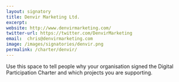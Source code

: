 ```yaml
---
layout: signatory
title: Denvir Marketing Ltd.
excerpt: 
website: http://www.denvirmarketing.com/
twitter-url: https://twitter.com/DenvirMarketing
email:	chris@denvirmarketing.com
image: /images/signatories/denvir.png
permalink: /charter/denvir/
---
```


Use this space to tell people why your organisation signed the Digital Participation Charter and which projects you are supporting.